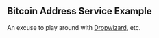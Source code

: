 ## Bitcoin Address Service Example

An excuse to play around with [Dropwizard](http://www.dropwizard.io/), etc.

